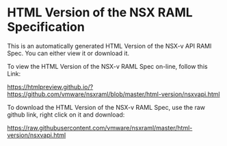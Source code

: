 # HTML Version of the NSX RAML Specification

This is an automatically generated HTML Version of the NSX-v API RAMl Spec. You can either view it or download it.

To view the HTML Version of the NSX-v RAML Spec on-line, follow this Link: 

https://htmlpreview.github.io/?https://github.com/vmware/nsxraml/blob/master/html-version/nsxvapi.html


To download the HTML Version of the NSX-v RAML Spec, use the raw github link, right click on it and download: 

https://raw.githubusercontent.com/vmware/nsxraml/master/html-version/nsxvapi.html